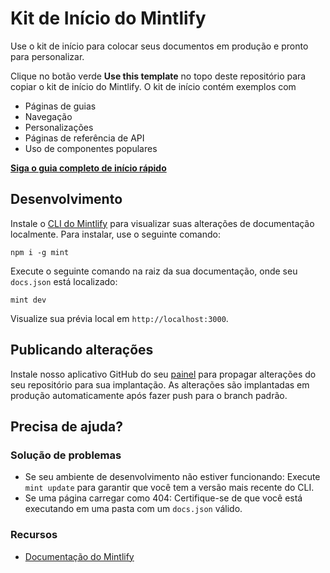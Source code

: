 # Kit de Início do Mintlify

Use o kit de início para colocar seus documentos em produção e pronto para personalizar.

Clique no botão verde **Use this template** no topo deste repositório para copiar o kit de início do Mintlify. O kit de início contém exemplos com

- Páginas de guias
- Navegação
- Personalizações
- Páginas de referência de API
- Uso de componentes populares

**[Siga o guia completo de início rápido](https://starter.mintlify.com/quickstart)**

## Desenvolvimento

Instale o [CLI do Mintlify](https://www.npmjs.com/package/mint) para visualizar suas alterações de documentação localmente. Para instalar, use o seguinte comando:

```
npm i -g mint
```

Execute o seguinte comando na raiz da sua documentação, onde seu `docs.json` está localizado:

```
mint dev
```

Visualize sua prévia local em `http://localhost:3000`.

## Publicando alterações

Instale nosso aplicativo GitHub do seu [painel](https://dashboard.mintlify.com/settings/organization/github-app) para propagar alterações do seu repositório para sua implantação. As alterações são implantadas em produção automaticamente após fazer push para o branch padrão.

## Precisa de ajuda?

### Solução de problemas

- Se seu ambiente de desenvolvimento não estiver funcionando: Execute `mint update` para garantir que você tem a versão mais recente do CLI.
- Se uma página carregar como 404: Certifique-se de que você está executando em uma pasta com um `docs.json` válido.

### Recursos
- [Documentação do Mintlify](https://mintlify.com/docs)
